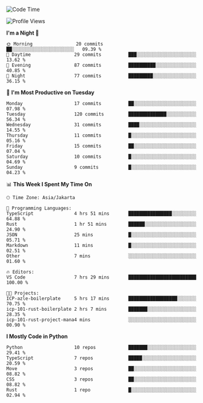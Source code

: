<!--START_SECTION:waka-->
![Code Time](http://img.shields.io/badge/Code%20Time-1%2C696%20hrs%2056%20mins-blue)

![Profile Views](http://img.shields.io/badge/Profile%20Views-0-blue)

**I'm a Night 🦉** 

```text
🌞 Morning                20 commits          ██░░░░░░░░░░░░░░░░░░░░░░░   09.39 % 
🌆 Daytime                29 commits          ███░░░░░░░░░░░░░░░░░░░░░░   13.62 % 
🌃 Evening                87 commits          ██████████░░░░░░░░░░░░░░░   40.85 % 
🌙 Night                  77 commits          █████████░░░░░░░░░░░░░░░░   36.15 % 
```
📅 **I'm Most Productive on Tuesday** 

```text
Monday                   17 commits          ██░░░░░░░░░░░░░░░░░░░░░░░   07.98 % 
Tuesday                  120 commits         ██████████████░░░░░░░░░░░   56.34 % 
Wednesday                31 commits          ████░░░░░░░░░░░░░░░░░░░░░   14.55 % 
Thursday                 11 commits          █░░░░░░░░░░░░░░░░░░░░░░░░   05.16 % 
Friday                   15 commits          ██░░░░░░░░░░░░░░░░░░░░░░░   07.04 % 
Saturday                 10 commits          █░░░░░░░░░░░░░░░░░░░░░░░░   04.69 % 
Sunday                   9 commits           █░░░░░░░░░░░░░░░░░░░░░░░░   04.23 % 
```


📊 **This Week I Spent My Time On** 

```text
🕑︎ Time Zone: Asia/Jakarta

💬 Programming Languages: 
TypeScript               4 hrs 51 mins       ████████████████░░░░░░░░░   64.88 % 
Rust                     1 hr 51 mins        ██████░░░░░░░░░░░░░░░░░░░   24.90 % 
JSON                     25 mins             █░░░░░░░░░░░░░░░░░░░░░░░░   05.71 % 
Markdown                 11 mins             █░░░░░░░░░░░░░░░░░░░░░░░░   02.51 % 
Other                    7 mins              ░░░░░░░░░░░░░░░░░░░░░░░░░   01.60 % 

🔥 Editors: 
VS Code                  7 hrs 29 mins       █████████████████████████   100.00 % 

🐱‍💻 Projects: 
ICP-azle-boilerplate     5 hrs 17 mins       ██████████████████░░░░░░░   70.75 % 
icp-101-rust-boilerplate 2 hrs 7 mins        ███████░░░░░░░░░░░░░░░░░░   28.35 % 
icp-101-rust-project-mana4 mins              ░░░░░░░░░░░░░░░░░░░░░░░░░   00.90 % 
```

**I Mostly Code in Python** 

```text
Python                   10 repos            ███████░░░░░░░░░░░░░░░░░░   29.41 % 
TypeScript               7 repos             █████░░░░░░░░░░░░░░░░░░░░   20.59 % 
Move                     3 repos             ██░░░░░░░░░░░░░░░░░░░░░░░   08.82 % 
CSS                      3 repos             ██░░░░░░░░░░░░░░░░░░░░░░░   08.82 % 
Rust                     1 repo              █░░░░░░░░░░░░░░░░░░░░░░░░   02.94 % 
```




<!--END_SECTION:waka-->
